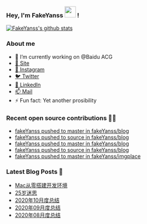 ### Hey, I'm FakeYanss <img src="https://media.giphy.com/media/hvRJCLFzcasrR4ia7z/giphy.gif" width="30px"> !

[![FakeYanss's github stats](https://github-readme-stats.vercel.app/api?username=fakeyanss)](https://github.com/fakeyanss)

### About me
- 🔭 I’m currently working on @Baidu ACG
- [🦓 Site](https://foreti.me)
- [📸 Instagram](https://www.instagram.com/fakeyanss/)
- [🐦 Twitter](https://twitter.com/fakeYanss)
- [💼 LinkedIn](https://www.linkedin.com/in/foretime) 
- [📫 Mail](mailto:yanshisangc@gmail.com)
- ⚡ Fun fact: Yet another prosibility

### Recent open source contributions 👨‍💻

<!-- GITHUB:START -->
- [fakeYanss pushed to master in fakeYanss/blog](https://github.com/fakeYanss/blog/compare/c3f805b589...0e272c8c2a)
- [fakeYanss pushed to source in fakeYanss/blog](https://github.com/fakeYanss/blog/compare/d8c62d1632...7a861fec7c)
- [fakeYanss pushed to master in fakeYanss/blog](https://github.com/fakeYanss/blog/compare/dbd613b3c4...c3f805b589)
- [fakeYanss pushed to source in fakeYanss/blog](https://github.com/fakeYanss/blog/compare/36119992a7...d8c62d1632)
- [fakeYanss pushed to master in fakeYanss/imgplace](https://github.com/fakeYanss/imgplace/compare/5843ac54c3...133dce6fa7)
<!-- GITHUB:END -->

### Latest Blog Posts 📕
<!-- BLOG:START -->
- [Mac从零搭建开发环境](https://foreti.me/blog/2021/03/14/setup-env-on-mac/)
- [25岁迷思](https://foreti.me/blog/2021/01/09/thinking-at-25-years-old/)
- [2020年10月度总结](https://foreti.me/blog/2020/10/28/2020-10-review/)
- [2020年09月度总结](https://foreti.me/blog/2020/10/28/2020-09-review/)
- [2020年08月度总结](https://foreti.me/blog/2020/09/05/2020-08-review/)
<!-- BLOG:END -->
